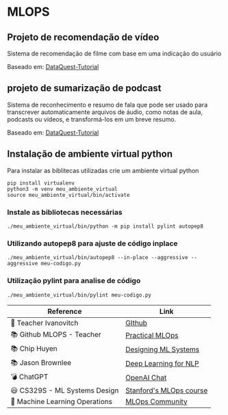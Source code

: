 # MLOPS
## Projeto de recomendação de vídeo
Sistema de recomendação de filme com base em uma indicação do usuário

Baseado em: [DataQuest-Tutorial](https://app.dataquest.io/c/93/m/99994/build-a-movie-recommendation-system-in-python)

## projeto de sumarização de podcast
Sistema de reconhecimento e resumo de fala que pode ser usado para transcrever automaticamente arquivos de áudio, como notas de aula, podcasts ou vídeos, e transformá-los em um breve resumo.

Baseado em: [DataQuest-Tutorial](https://app.dataquest.io/c/93/m/99995/build-a-speech-recognition-and-summarization-system)

## Instalação de ambiente virtual python
Para instalar as biblitecas utilizadas crie um ambiente virtual python
```
pip install virtualenv
python3 -m venv meu_ambiente_virtual
source meu_ambiente_virtual/bin/activate
```

### Instale as bibliotecas necessárias
```
./meu_ambiente_virtual/bin/python -m pip install pylint autopep8
```

### Utilizando autopep8 para ajuste de código inplace
```
./meu_ambiente_virtual/bin/autopep8 --in-place --aggressive --aggressive meu-codigo.py
```

### Utilização pylint para analise de código
```
./meu_ambiente_virtual/bin/pylint meu-codigo.py
```

| Reference                                                     | Link                                                                                           |
|---------------------------------------------------------------|------------------------------------------------------------------------------------------------|
| :man: Teacher Ivanovitch                                      | [GIthub](https://github.com/ivanovitchm/mlops)         |
| :books: Github MLOPS - Teacher                                | [Practical MLOps](https://www.oreilly.com/library/view/practical-mlops/9781098103002/)         |
| :books: Chip Huyen                                            | [Designing ML Systems](https://www.oreilly.com/library/view/designing-machine-learning/9781098107956/)                                          |
| :books: Jason Brownlee                                        | [Deep Learning for NLP](https://machinelearningmastery.com/deep-learning-for-nlp/)            |
| :bomb: ChatGPT                                                | [OpenAI Chat](https://chat.openai.com/chat)                                                   |
| :smiley: CS329S - ML Systems Design                           | [Stanford's MLOps course](https://stanford-cs329s.github.io/syllabus.html)                    |
| :dart: Machine Learning Operations                            | [MLOps Community](https://ml-ops.org/)                                                        |

